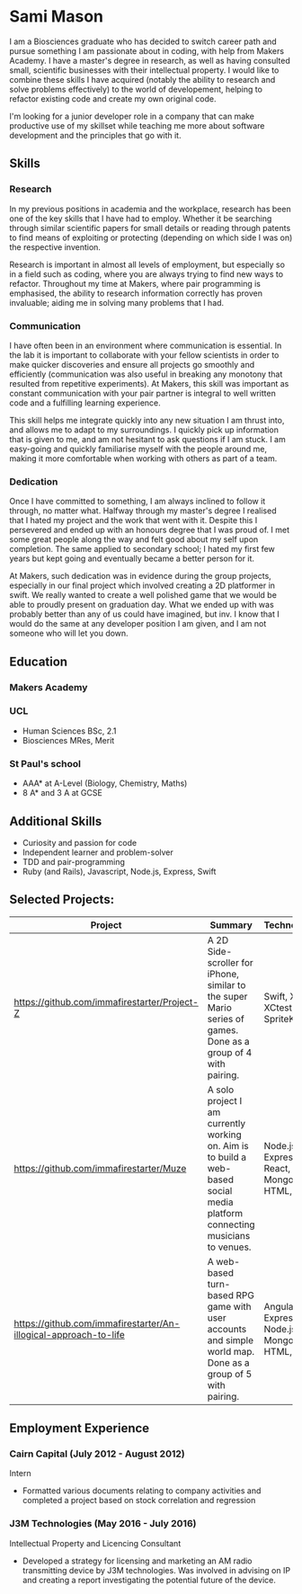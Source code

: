 # Sami Mason

I am a Biosciences graduate who has decided to switch career path and pursue something I am passionate about in coding, with help from Makers Academy. I have a master's degree in research, as well as having consulted small, scientific businesses with their intellectual property. I would like to combine these skills I have acquired (notably the ability to research and solve problems effectively) to the world of developement, helping to refactor existing code and create my own original code.

I'm looking for a junior developer role in a company that can make productive use of my skillset while teaching me more about software development and the principles that go with it.


## Skills

### Research

In my previous positions in academia and the workplace, research has been one of the key skills that I have had to employ. Whether it be searching through similar scientific papers for small details or reading through patents to find means of exploiting or protecting (depending on which side I was on) the respective invention.

Research is important in almost all levels of employment, but especially so in a field such as coding, where you are always trying to find new ways to refactor. Throughout my time at Makers, where pair programming is emphasised, the ability to research information correctly has proven invaluable; aiding me in solving many problems that I had.

### Communication

I have often been in an environment where communication is essential. In the lab it is important to collaborate with your fellow scientists in order to make quicker discoveries and ensure all projects go smoothly and efficiently (communication was also useful in breaking any monotony that resulted from repetitive experiments). At Makers, this skill was important as constant communication with your pair partner is integral to well written code and a fulfilling learning experience.

This skill helps me integrate quickly into any new situation I am thrust into, and allows me to adapt to my surroundings. I quickly pick up information that is given to me, and am not hesitant to ask questions if I am stuck. I am easy-going and quickly familiarise myself with the people around me, making it more comfortable when working with others as part of a team.

### Dedication

Once I have committed to something, I am always inclined to follow it through, no matter what. Halfway through my master's degree I realised that I hated my project and the work that went with it. Despite this I persevered and ended up with an honours degree that I was proud of. I met some great people along the way and felt good about my self upon completion. The same applied to secondary school; I hated my first few years but kept going and eventually became a better person for it.

At Makers, such dedication was in evidence during the group projects, especially in our final project which involved creating a 2D platformer in swift. We really wanted to create a well polished game that we would be able to proudly present on graduation day. What we ended up with was probably better than any of us could have imagined, but inv. I know that I would do the same at any developer position I am given, and I am not someone who will let you down.


## Education

### Makers Academy

### UCL

- Human Sciences BSc, 2.1
- Biosciences MRes, Merit

### St Paul's school

- AAA* at A-Level (Biology, Chemistry, Maths)
- 8 A* and 3 A at GCSE


## Additional Skills

- Curiosity and passion for code
- Independent learner and problem-solver
- TDD and pair-programming
- Ruby (and Rails), Javascript, Node.js, Express, Swift


## Selected Projects:

| Project                                                          | Summary                                                                                                                     | Technologies                                     |   |   |
|------------------------------------------------------------------|-----------------------------------------------------------------------------------------------------------------------------|--------------------------------------------------|---|---|
| https://github.com/immafirestarter/Project-Z                     | A 2D Side-scroller for iPhone, similar to the super Mario series of games.  Done as a group of 4 with pairing.              | Swift, Xcode, XCtest, SpriteKit                  |   |   |
| https://github.com/immafirestarter/Muze                          | A solo project I am currently working on. Aim is to build a web-based social media platform connecting musicians to venues. | Node.js, Express, React,  MongoDB, HTML, CSS,    |   |   |
| https://github.com/immafirestarter/An-illogical-approach-to-life | A web-based turn-based RPG game with  user accounts and simple world map.  Done as a group of 5 with pairing.               | AngularJS, Express, Node.js,  MongoDB, HTML, CSS |   |   |

## Employment Experience

### Cairn Capital (July 2012 - August 2012)
Intern
- Formatted various documents relating to company activities and completed a project based on stock
correlation and regression

### J3M Technologies (May 2016 - July 2016)
Intellectual Property and Licencing Consultant
- Developed a strategy for licensing and marketing an AM radio transmitting device by J3M technologies. Was involved in advising on IP and creating a report investigating the potential future of the device.
